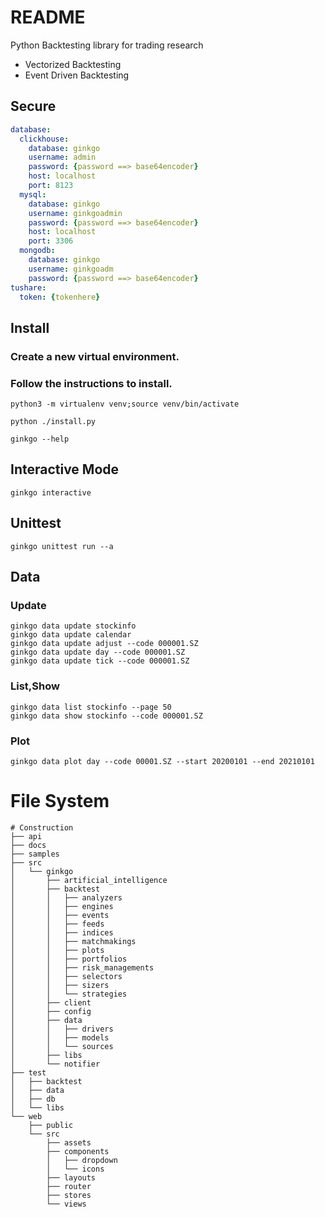 # README
Python Backtesting library for trading research
- Vectorized Backtesting
- Event Driven Backtesting


## Secure
``` yaml
database:
  clickhouse:
    database: ginkgo
    username: admin
    password: {password ==> base64encoder}
    host: localhost
    port: 8123
  mysql:
    database: ginkgo
    username: ginkgoadmin
    password: {password ==> base64encoder}
    host: localhost
    port: 3306
  mongodb:
    database: ginkgo
    username: ginkgoadm
    password: {password ==> base64encoder}
tushare:
  token: {tokenhere}
```

## Install
### Create a new virtual environment.
### Follow the instructions to install.

``` shell
python3 -m virtualenv venv;source venv/bin/activate

python ./install.py
```


``` shell
ginkgo --help
```

## Interactive Mode
``` shell
ginkgo interactive
```

## Unittest
``` shell
ginkgo unittest run --a
```

## Data

### Update
``` shell
ginkgo data update stockinfo
ginkgo data update calendar
ginkgo data update adjust --code 000001.SZ
ginkgo data update day --code 000001.SZ
ginkgo data update tick --code 000001.SZ
```

### List,Show
``` shell
ginkgo data list stockinfo --page 50
ginkgo data show stockinfo --code 000001.SZ
```

### Plot
``` shell
ginkgo data plot day --code 00001.SZ --start 20200101 --end 20210101
```

# File System

``` plaintest
# Construction
├── api
├── docs
├── samples
├── src
│   └── ginkgo
│       ├── artificial_intelligence
│       ├── backtest
│       │   ├── analyzers
│       │   ├── engines
│       │   ├── events
│       │   ├── feeds
│       │   ├── indices
│       │   ├── matchmakings
│       │   ├── plots
│       │   ├── portfolios
│       │   ├── risk_managements
│       │   ├── selectors
│       │   ├── sizers
│       │   └── strategies
│       ├── client
│       ├── config
│       ├── data
│       │   ├── drivers
│       │   ├── models
│       │   └── sources
│       ├── libs
│       └── notifier
├── test
│   ├── backtest
│   ├── data
│   ├── db
│   └── libs
└── web
    ├── public
    └── src
        ├── assets
        ├── components
        │   ├── dropdown
        │   └── icons
        ├── layouts
        ├── router
        ├── stores
        └── views

```
